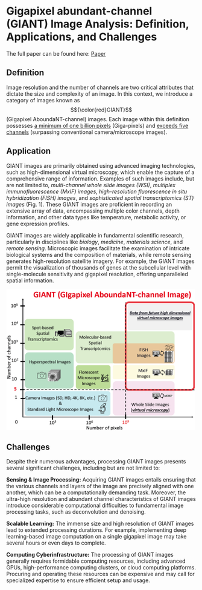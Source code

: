 # Gigapixel abundant-channel (GIANT) Image Analysis: Definition, Applications, and Challenges
The full paper can be found here: [Paper](GIANT_Image_definition.pdf)

## Definition
Image resolution and the number of channels are two critical attributes that dictate the size and complexity of an image. In this context, we introduce a category of images known as $${\color{red}GIANT}$$ (GIgapixel AboundaNT-channel) images. Each image within this definition possesses <ins>a minimum of one billion pixels</ins> (Giga-pixels) and <ins>exceeds five channels</ins> (surpassing conventional camera/microscope images).

## Application
GIANT images are primarily obtained using advanced imaging technologies, such as high-dimensional virtual microscopy, which enable the capture of a comprehensive range of information. Examples of such images include, but are not limited to, *multi-channel whole slide images (WSI)*, *multiplex immunofluorescence (MxIF) images*, *high-resolution fluorescence in situ hybridization (FISH) images*, and *sophisticated spatial transcriptomics (ST) images* (Fig. 1). These GIANT images are proficient in recording an extensive array of data, encompassing multiple color channels, depth information, and other data types like temperature, metabolic activity, or gene expression profiles.

GIANT images are widely applicable in fundamental scientific research, particularly in disciplines like *biology*, *medicine*, *materials science*, and *remote sensing*. Microscopic images facilitate the examination of intricate biological systems and the composition of materials, while remote sensing generates high-resolution satellite imagery. For example, the GIANT images permit the visualization of thousands of genes at the subcellular level with single-molecule sensitivity and gigapixel resolution, offering unparalleled spatial information.

<img src="https://github.com/ddrrnn123/GIANT/blob/main/GIANT_image_figure.png" width="500"><br />


## Challenges
Despite their numerous advantages, processing GIANT images presents several significant challenges, including but are not limited to:

**Sensing & Image Processing:** Acquiring GIANT images entails ensuring that the various channels and layers of the image are precisely aligned with one another, which can be a computationally demanding task. Moreover, the ultra-high resolution and abundant channel characteristics of GIANT images introduce considerable computational difficulties to fundamental image processing tasks, such as deconvolution and denoising. 


**Scalable Learning:** The immense size and high resolution of GIANT images lead to extended processing durations. For example, implementing deep learning-based image computation on a single gigapixel image may take several hours or even days to complete.


**Computing Cyberinfrastructure:** The processing of GIANT images generally requires formidable computing resources, including advanced GPUs, high-performance computing clusters, or cloud computing platforms. Procuring and operating these resources can be expensive and may call for specialized expertise to ensure efficient setup and usage.

